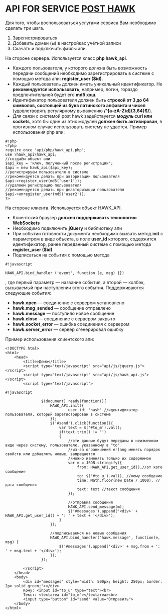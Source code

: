 # API FOR SERVICE [POST HAWK](http://post-hawk.com) 

Для того, чтобы воспользоваться услугами сервиса Вам необходимо сделать три шага.

1. [Зарегистрироваться](http://post-hawk.com/auth/)
1. Добавить домен (ы) в настройках учётной записи
1. Скачать и подключить файлы апи.

На стороне сервера. Используется класс **php hawk_api**.

* Каждого пользователя, у которого должна быть возможность передачи сообщений необходимо зарегистрировать в системе с помощью метода апи: **register_user ($id)**.
* Каждый пользователь должен иметь уникальный идентификатор. Не **рекомендуется использовать**, например, логин, гораздо предпочтительней будет его **md5 хэш**.
* Идентификатор пользователя должен быть **строкой от 3 до 64 символов, состоящей из букв латинского алфавита и чисел** (удовлетворять регулярному выражению **/^[a-zA-Z\d]{3,64}$/**).
* Для связи с системой post hawk задействуется **модуль curl или sockets**, хотя бы один из этих модулей **должен быть активирован**, в противном случае использовать систему не удастся.
Пример использования php апи: 

```
#!php
<?php
require_once 'api/php/hawk_api.php';
use \hawk_api\hawk_api;
//создаём объект апи
$api_key = 'ключ, полученный после регистрации';
$api = new hawk_api($api_key);
//регистрируем пользователя в системе
//рекомендуется делать при авторизации пользователя
$api->register_user(md5('user1'));
//удаляем регистрацию пользователя
//рекомендуется делать при деавторизации пользователя
$api->unregister_user(md5('user2'));
?>
```


На стороне клиента. Используется объект HAWK_API. 

* Клиентский браузер **должен поддерживать технологию WebSockets**
* Необходимо подключить **jQuery** и библиотеку апи
* При событии готовности документа необходимо вызвать метод **init** с параметром в виде объекта, в поле **user_id** которого, содержится идентификатор, ранее переданный системе с помощью метода **register_user ($id)**.
* Подписаться на события с помощью метода 
```
#!javascript

HAWK_API.bind_handler ('event', function (e, msg) {})
```
, где первый параметр — название события, а второй — колбэк, вызываемый при наступлении этого события. Поддерживаются следующие события:

* **hawk.open** — соединение с сервером установлено
* **hawk.msg_sended** — сообщение отправлено
* **hawk.message** — поступило новое сообщение
* **hawk.close** — соединение с сервером закрыто
* **hawk.socket_error** — ошибка соединения с сервером
* **hawk.server_error** — сервер сгенерировал ошибку

Пример использования клиентского апи: 

	<!DOCTYPE html>
	<html>
	    <head>
	        <title>Демо</title>
	        <script type="text/javascript" src="api/js/jquery.js"></script>
	        <script type="text/javascript" src="api/js/hawk_api.js"></script>
	        <script type="text/javascript">
	        

```
#!javascript

	            $(document).ready(function(){
	                HAWK_API.init({
	                        user_id: 'hash' //идентификатор пользователя, который зарегистрирован в системе
	                });
	                $('#send').click(function(){
	                    var text = $('#to_m').val();
	                    if(text.trim() != '')
	                    {
	                        //эти данные будут переданы в неизменном виде через систему, пользователю, указанному в "to"
	                        //из-за ограничений erlang менять порядок свойств или добавлять новые, запрещается
	                        //можно изменять только их содержимое                        
	                        var m = JSON.stringify({
	                            from: HAWK_API.get_user_id(),//от кого сообщение
	                            to: $('#to_u').val(), //кому сообщение
	                            time: Math.floor(new Date / 1000), //дата сообщения
	                            text: text //текст сообщения
	                        });
	                        
	                        //отправка сообщения            
	                        HAWK_API.send_message(m);
	                        $('#messages').append('<div>' + HAWK_API.get_user_id() + ': ' + text + '</div>');
	                    }
	                });
	                
	                //подписываемся на новые сообщения
	                HAWK_API.bind_handler('hawk.message', function(e, msg) {
	                    $('#messages').append('<div>' + msg.from + ': ' + msg.text + '</div>');
	                });
	            });
```


	        </script>
	    </head>
	    <body>
	        <div id="messages" style="width: 500px; height: 250px; border: 2px solid green;"></div>
	        Кому: <input id="to_u" type="text"><br>
	        Текст: <textarea id="to_m"></textarea><br>
	        <input type="button" id="send" value="Отправить">
	    </body>
	</html>
